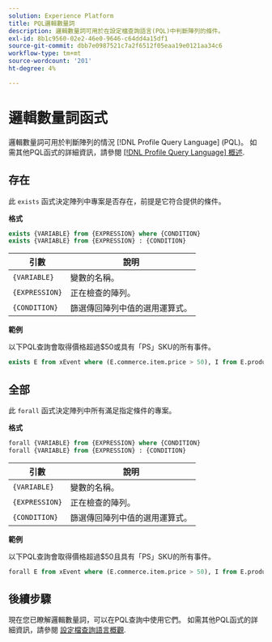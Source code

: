 ```yaml
---
solution: Experience Platform
title: PQL邏輯數量詞
description: 邏輯數量詞可用於在設定檔查詢語言(PQL)中判斷陣列的條件。
exl-id: 8b1c9560-02e2-46e0-9646-c64dd4a15df1
source-git-commit: dbb7e0987521c7a2f6512f05eaa19e0121aa34c6
workflow-type: tm+mt
source-wordcount: '201'
ht-degree: 4%

---
```


# 邏輯數量詞函式

邏輯數量詞可用於判斷陣列的情況 [!DNL Profile Query Language] (PQL)。 如需其他PQL函式的詳細資訊，請參閱 [[!DNL Profile Query Language] 概述](./overview.md).

## 存在

此 `exists` 函式決定陣列中專案是否存在，前提是它符合提供的條件。

**格式**

```sql
exists {VARIABLE} from {EXPRESSION} where {CONDITION}
exists {VARIABLE} from {EXPRESSION} : {CONDITION}
```

| 引數 | 說明 |
| ---------- | ----------- |
| `{VARIABLE}` | 變數的名稱。 |
| `{EXPRESSION}` | 正在檢查的陣列。 |
| `{CONDITION}` | 篩選傳回陣列中值的選用運算式。 |

**範例**

以下PQL查詢會取得價格超過$50或具有「PS」SKU的所有事件。

```sql
exists E from xEvent where (E.commerce.item.price > 50), I from E.productListItems where I.SKU = "PS"
```

## 全部

此 `forall` 函式決定陣列中所有滿足指定條件的專案。

**格式**

```sql
forall {VARIABLE} from {EXPRESSION} where {CONDITION}
forall {VARIABLE} from {EXPRESSION} : {CONDITION}
```

| 引數 | 說明 |
| ---------- | ----------- |
| `{VARIABLE}` | 變數的名稱。 |
| `{EXPRESSION}` | 正在檢查的陣列。 |
| `{CONDITION}` | 篩選傳回陣列中值的選用運算式。 |

**範例**

以下PQL查詢會取得價格超過$50且具有「PS」SKU的所有事件。

```sql
forall E from xEvent where (E.commerce.item.price > 50), I from E.productListItems where I.SKU = "PS"
```

## 後續步驟

現在您已瞭解邏輯數量詞，可以在PQL查詢中使用它們。 如需其他PQL函式的詳細資訊，請參閱 [設定檔查詢語言概觀](./overview.md).
